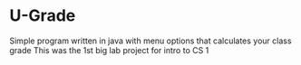 # U-Grade
Simple program written in java with menu options that calculates your class grade
This was the 1st big lab project for intro to CS 1
